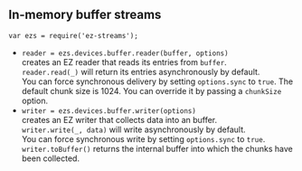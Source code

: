 ## In-memory buffer streams

`var ezs = require('ez-streams');`

* `reader = ezs.devices.buffer.reader(buffer, options)`  
  creates an EZ reader that reads its entries from `buffer`.  
  `reader.read(_)` will return its entries asynchronously by default.  
  You can force synchronous delivery by setting `options.sync` to `true`.
  The default chunk size is 1024. You can override it by passing 
  a `chunkSize` option.
* `writer = ezs.devices.buffer.writer(options)`  
  creates an EZ writer that collects data into an buffer.  
  `writer.write(_, data)` will write asynchronously by default.  
  You can force synchronous write by setting `options.sync` to `true`.
  `writer.toBuffer()` returns the internal buffer into which the 
  chunks have been collected.
